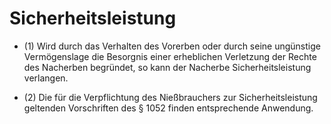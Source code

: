 # Sicherheitsleistung

- (1) Wird durch das Verhalten des Vorerben oder durch seine ungünstige Vermögenslage die Besorgnis einer erheblichen Verletzung der Rechte des Nacherben begründet, so kann der Nacherbe Sicherheitsleistung verlangen.

- (2) Die für die Verpflichtung des Nießbrauchers zur Sicherheitsleistung geltenden Vorschriften des § 1052 finden entsprechende Anwendung.

